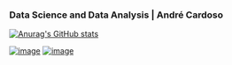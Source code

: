 ### Data Science and Data Analysis | André Cardoso

[![Anurag's GitHub stats](https://github-readme-stats-sigma-five.vercel.app/api?username=andrelgcardoso&show_icons=true&theme=highcontrast)](https://github.com/andrelgcardoso/github-readme-stats)

[![image](https://img.shields.io/badge/LinkedIn-0077B5?style=for-the-badge&logo=linkedin&logoColor=white
)](https://www.linkedin.com/in/andré-cardoso-903788240/)
[![image](https://img.shields.io/badge/Medium-12100E?style=for-the-badge&logo=medium&logoColor=white)](https://medium.com/@alcardoso1810)

